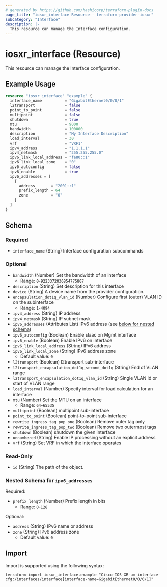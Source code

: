 ```yaml
---
# generated by https://github.com/hashicorp/terraform-plugin-docs
page_title: "iosxr_interface Resource - terraform-provider-iosxr"
subcategory: "Interface"
description: |-
  This resource can manage the Interface configuration.
---
```


# iosxr_interface (Resource)

This resource can manage the Interface configuration.

## Example Usage

```terraform
resource "iosxr_interface" "example" {
  interface_name          = "GigabitEthernet0/0/0/1"
  l2transport             = false
  point_to_point          = false
  multipoint              = false
  shutdown                = true
  mtu                     = 9000
  bandwidth               = 100000
  description             = "My Interface Description"
  load_interval           = 30
  vrf                     = "VRF1"
  ipv4_address            = "1.1.1.1"
  ipv4_netmask            = "255.255.255.0"
  ipv6_link_local_address = "fe80::1"
  ipv6_link_local_zone    = "0"
  ipv6_autoconfig         = false
  ipv6_enable             = true
  ipv6_addresses = [
    {
      address       = "2001::1"
      prefix_length = 64
      zone          = "0"
    }
  ]
}
```

<!-- schema generated by tfplugindocs -->
## Schema

### Required

- `interface_name` (String) Interface configuration subcommands

### Optional

- `bandwidth` (Number) Set the bandwidth of an interface
  - Range: `0`-`9223372036854775807`
- `description` (String) Set description for this interface
- `device` (String) A device name from the provider configuration.
- `encapsulation_dot1q_vlan_id` (Number) Configure first (outer) VLAN ID on the subinterface
  - Range: `1`-`4094`
- `ipv4_address` (String) IP address
- `ipv4_netmask` (String) IP subnet mask
- `ipv6_addresses` (Attributes List) IPv6 address (see [below for nested schema](#nestedatt--ipv6_addresses))
- `ipv6_autoconfig` (Boolean) Enable slaac on Mgmt interface
- `ipv6_enable` (Boolean) Enable IPv6 on interface
- `ipv6_link_local_address` (String) IPv6 address
- `ipv6_link_local_zone` (String) IPv6 address zone
  - Default value: `0`
- `l2transport` (Boolean) l2transport sub-interface
- `l2transport_encapsulation_dot1q_second_dot1q` (String) End of VLAN range
- `l2transport_encapsulation_dot1q_vlan_id` (String) Single VLAN id or start of VLAN range
- `load_interval` (Number) Specify interval for load calculation for an interface
- `mtu` (Number) Set the MTU on an interface
  - Range: `64`-`65535`
- `multipoint` (Boolean) multipoint sub-interface
- `point_to_point` (Boolean) point-to-point sub-interface
- `rewrite_ingress_tag_pop_one` (Boolean) Remove outer tag only
- `rewrite_ingress_tag_pop_two` (Boolean) Remove two outermost tags
- `shutdown` (Boolean) shutdown the given interface
- `unnumbered` (String) Enable IP processing without an explicit address
- `vrf` (String) Set VRF in which the interface operates

### Read-Only

- `id` (String) The path of the object.

<a id="nestedatt--ipv6_addresses"></a>
### Nested Schema for `ipv6_addresses`

Required:

- `prefix_length` (Number) Prefix length in bits
  - Range: `0`-`128`

Optional:

- `address` (String) IPv6 name or address
- `zone` (String) IPv6 address zone
  - Default value: `0`

## Import

Import is supported using the following syntax:

```shell
terraform import iosxr_interface.example "Cisco-IOS-XR-um-interface-cfg:/interfaces/interface[interface-name=GigabitEthernet0/0/0/1]"
```
